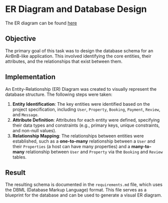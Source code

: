 # ER Diagram and Database Design
The ER diagram can be found [here](https://dbdiagram.io/d/Airbnb-ERD-674583d2e9daa85acab9abb0)
## Objective
The primary goal of this task was to design the database schema for an AirBnB-like application. This involved identifying the core entities, their attributes, and the relationships that exist between them.

## Implementation
An Entity-Relationship (ER) Diagram was created to visually represent the database structure. The following steps were taken:

1.  **Entity Identification**: The key entities were identified based on the project specification, including `User`, `Property`, `Booking`, `Payment`, `Review`, and `Message`.
2.  **Attribute Definition**: Attributes for each entity were defined, specifying their data types and constraints (e.g., primary keys, unique constraints, and non-null values).
3.  **Relationship Mapping**: The relationships between entities were established, such as a **one-to-many** relationship between a `User` and their `Properties` (a host can have many properties) and a **many-to-many** relationship between `User` and `Property` via the `Booking` and `Review` tables.

## Result
The resulting schema is documented in the `requirements.md` file, which uses the DBML (Database Markup Language) format. This file serves as a blueprint for the database and can be used to generate a visual ER diagram.
